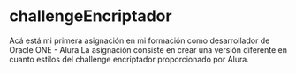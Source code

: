 # challengeEncriptador
Acá está mi primera asignación en mi formación como desarrollador de Oracle ONE - Alura
La asignación consiste en crear una versión diferente en cuanto estilos del challenge encriptador proporcionado por Alura.
